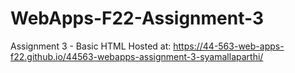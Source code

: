 # WebApps-F22-Assignment-3
Assignment 3 - Basic HTML
Hosted at: https://44-563-web-apps-f22.github.io/44563-webapps-assignment-3-syamallaparthi/
